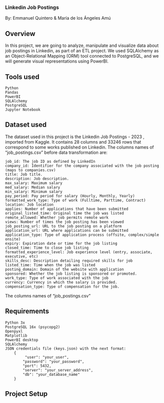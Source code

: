 ### Linkedin Job Postings
By: Emmanuel Quintero & María de los Ángeles Amú

## Overview
In this project, we are going to analyze, manipulate and visualize data about job postings in Linkedin, as part of an ETL project. We used SQLAlchemy as an Object-Relational Mapping (ORM) tool connected to PostgreSQL, and we will generate visual representations using PowerBI.

## Tools used

    Python
    Pandas
    PowerBI
    SQLAlchemy
    PostgreSQL
    Jupyter Notebook

## Dataset used
The dataset used in this project is the Linkedin Job Postings - 2023 , imported from Kaggle. It contains 28 columns and 33246 rows that correspond to some works published on Linkedin.
The columns names of “job_postings.csv” before data transformation are:

    job_id: The job ID as defined by LinkedIn 
    company_id: Identifier for the company associated with the job posting (maps to companies.csv)
    title: Job title.
    description: Job description.
    max_salary: Maximum salary
    med_salary: Median salary
    min_salary: Minimum salary
    pay_period: Pay period for salary (Hourly, Monthly, Yearly)
    formatted_work_type: Type of work (Fulltime, Parttime, Contract)
    location: Job location
    applies: Number of applications that have been submitted
    original_listed_time: Original time the job was listed
    remote_allowed: Whether job permits remote work
    views: Number of times the job posting has been viewed
    job_posting_url: URL to the job posting on a platform
    application_url: URL where applications can be submitted
    application_type: Type of application process (offsite, complex/simple onsite)
    expiry: Expiration date or time for the job listing
    closed_time: Time to close job listing
    formatted_experience_level: Job experience level (entry, associate, executive, etc)
    skills_desc: Description detailing required skills for job
    listed_time: Time when the job was listed
    posting_domain: Domain of the website with application
    sponsored: Whether the job listing is sponsored or promoted.
    work_type: Type of work associated with the job
    currency: Currency in which the salary is provided.
    compensation_type: Type of compensation for the job.

The columns names of “job_postings.csv”

## Requirements

    Python 3x 
    PostgreSQL 16x (psycopg2)
    Openpyxl
    Matplotlib
    PowerBI desktop 
    SQLAlchemy
    JSON credentials file (keys.json) with the next format:
        {
             "user": "your_user",
            "password": "your_password",
            "port": 5432,
            "server": "your_server_address",
            "db": "your_database_name"
        }

## Project Setup
